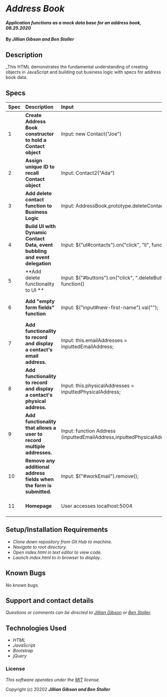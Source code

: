 # _Address Book_

#### _Application functions as a mock data base for an address book, 08.25.2020_

#### By _**Jillian Gibson and Ben Stoller**_

## Description

_This HTML demonstrates the fundamental understanding of creating objects in JavaScript and building out business logic with specs for address book data. 

## Specs
| Spec | Description | Input | Output |
| :-------------     | :------------- | :------------- |:------------- |
| 1 |**Create Address Book constructor to hold a Contact object** | Input: new Contact("Joe")| Output: First Name: Joe|
| 2 |**Assign unique ID to recall Contact object** | Input: Contact2("Ada")| Output: [2], Ada|
| 3 |**Add delete contact function to Business Logic** | Input: AddressBook.prototype.deleteContact | Output: |
| 4 |**Build UI with Dynamic Contact Data, event bubbling and event delegation** | Input: $("ul#contacts").on("click", "li", function() | Output: Ada, Joe|
| 5 |**Add delete functionality to UI ** | Input: $("#buttons").on("click", ".deleteButton", function()| Output: Delete btn|
| 6 |**Add "empty form fields" function** | Input: $("input#new-first-name").val(""); | Output: Cleared form on submit|
| 7 |**Add functionality to record and display a contact's email address.** | Input: this.emailAddresses = inputtedEmailAddress; | Output: Personal Email, Work Email |
| 8 |**Add functionality to record and display a contact's physical address.** | Input: this.physicalAddresses = inputtedPhysicalAddress; | Output: Home Address, Work Address |
| 9 |**Add functionality that allows a user to record multiple addresses.** | Input: function Address (inputtedEmailAddress,inputtedPhysicalAddress) | Output: |
| 10 |**Remove any additional address fields when the form is submitted.** | Input: $("#workEmail").remove();| Output: Work Email field removed|
| 11 |**Homepage** | User accesses localhost:5004 | Homepage with user input form |

## Setup/Installation Requirements

* _Clone down repository from Git Hub to machine._
* _Navigate to root directory._
* _Open index.html in text editor to view code._
* _Launch index.html to in browser to display.._


## Known Bugs

_No known bugs._

## Support and contact details

_Questions or comments can be directed to [Jillian Gibson](jillian.l.gibson@gmail.com) or [Ben Stoller](stollersystemsound@gmail.com)._

## Technologies Used

* _HTML_
* _JavaScript_
* _Bootstrap_
* _jQuery_

### License

*_This software operates under the [MIT](https://en.wikipedia.org/wiki/MIT_License) license._*

Copyright (c) 20202 **_Jillian Gibson and Ben Stoller_**